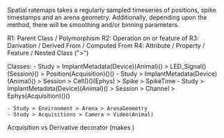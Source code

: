 

Spatial ratemaps takes a regularly sampled timeseries of positions, spike timestamps and an arena geometry. Additionally, depending upon the method, there will be smoothing and/or binning parameters.

R1: Parent Class / Polymorphism
R2: Operation on or feature of
R3: Darivation / Derived From / Computed From
R4: Attribute / Property / Feature / Nested Class (">")

Classes:
    - Study > ImplantMetadata(Device)(Animal)() > LED_Signal()(Session)() > Position(Acquisition)()()
    - Study > ImplantMetadata(Device)(Animal)() > Session > Cell()()(Ephys) > Spike > SpikeTime
    - Study > ImplantMetadata(Device)(Animal)() > Session > Channel > Ephys(Acquisition)()()


    - Study > Environment > Arena > ArenaGeometry
    - Study > Acquisitions > Camera > Video(Animal)


Acquisition vs Derivative decorator (makes )
